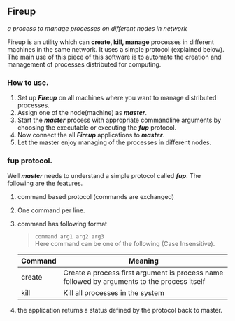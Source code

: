 ## Fireup 
*a process to manage processes on different nodes in network*

Fireup is an utility which can __create, kill, manage__ processes in different machines in the same network. It uses a simple protocol (explained below). The main use of this piece of this software is to automate the creation and management of processes distributed for computing.

### How to use.
1. Set up *__Fireup__* on all machines where you want to manage distributed processes.
2. Assign one of the node(machine) as *__master__*.
3. Start the *__master__* process with appropriate commandline arguments by choosing the executable or executing the *__fup__* protocol.
4. Now connect the all *__Fireup__* applications to *__master__*.
5. Let the master enjoy managing of the processes in different nodes.


### fup protocol.

Well *__master__* needs to understand a simple protocol called *__fup__*. The following are the features.

1. command based protocol (commands are exchanged)
2. One command per line.
3. command has following format 
    > `command arg1 arg2 arg3`  
    Here command can be one of the following (Case Insensitive).

    | Command | Meaning |
    |---------|---------|
    | create  | Create a process first argument is process name followed by arguments to the process itself |
    | kill    | Kill all processes in the system |
4. the application returns a status defined by the protocol back to master.

